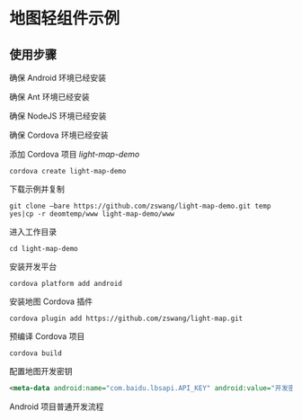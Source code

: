 地图轻组件示例
==============

## 使用步骤

确保 Android 环境已经安装

确保 Ant 环境已经安装

确保 NodeJS 环境已经安装

确保 Cordova 环境已经安装

添加 Cordova 项目 *light-map-demo*

```shell
cordova create light-map-demo
```

下载示例并复制

```shell
git clone –bare https://github.com/zswang/light-map-demo.git temp
yes|cp -r deomtemp/www light-map-demo/www
```

进入工作目录
```shell
cd light-map-demo
```

安装开发平台

```shell
cordova platform add android
```

安装地图 Cordova 插件

```shell
cordova plugin add https://github.com/zswang/light-map.git
```

预编译 Cordova 项目

```shell
cordova build
```

配置地图开发密钥

```xml
<meta-data android:name="com.baidu.lbsapi.API_KEY" android:value="开发密钥" />
```

Android 项目普通开发流程
